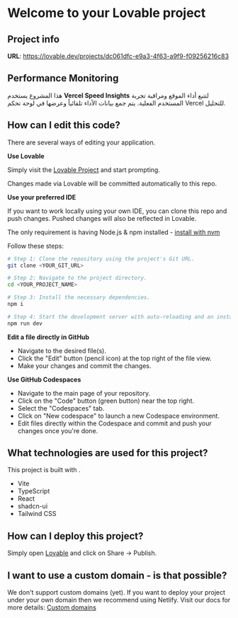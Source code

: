# Welcome to your Lovable project

## Project info

**URL**: https://lovable.dev/projects/dc061dfc-e9a3-4f63-a9f9-f09256216c83

## Performance Monitoring

هذا المشروع يستخدم **Vercel Speed Insights** لتتبع أداء الموقع ومراقبة تجربة المستخدم الفعلية. يتم جمع بيانات الأداء تلقائياً وعرضها في لوحة تحكم Vercel للتحليل.

## How can I edit this code?

There are several ways of editing your application.

**Use Lovable**

Simply visit the [Lovable Project](https://lovable.dev/projects/dc061dfc-e9a3-4f63-a9f9-f09256216c83) and start prompting.

Changes made via Lovable will be committed automatically to this repo.

**Use your preferred IDE**

If you want to work locally using your own IDE, you can clone this repo and push changes. Pushed changes will also be reflected in Lovable.

The only requirement is having Node.js & npm installed - [install with nvm](https://github.com/nvm-sh/nvm#installing-and-updating)

Follow these steps:

```sh
# Step 1: Clone the repository using the project's Git URL.
git clone <YOUR_GIT_URL>

# Step 2: Navigate to the project directory.
cd <YOUR_PROJECT_NAME>

# Step 3: Install the necessary dependencies.
npm i

# Step 4: Start the development server with auto-reloading and an instant preview.
npm run dev
```

**Edit a file directly in GitHub**

- Navigate to the desired file(s).
- Click the "Edit" button (pencil icon) at the top right of the file view.
- Make your changes and commit the changes.

**Use GitHub Codespaces**

- Navigate to the main page of your repository.
- Click on the "Code" button (green button) near the top right.
- Select the "Codespaces" tab.
- Click on "New codespace" to launch a new Codespace environment.
- Edit files directly within the Codespace and commit and push your changes once you're done.

## What technologies are used for this project?

This project is built with .

- Vite
- TypeScript
- React
- shadcn-ui
- Tailwind CSS

## How can I deploy this project?

Simply open [Lovable](https://lovable.dev/projects/dc061dfc-e9a3-4f63-a9f9-f09256216c83) and click on Share -> Publish.

## I want to use a custom domain - is that possible?

We don't support custom domains (yet). If you want to deploy your project under your own domain then we recommend using Netlify. Visit our docs for more details: [Custom domains](https://docs.lovable.dev/tips-tricks/custom-domain/)
